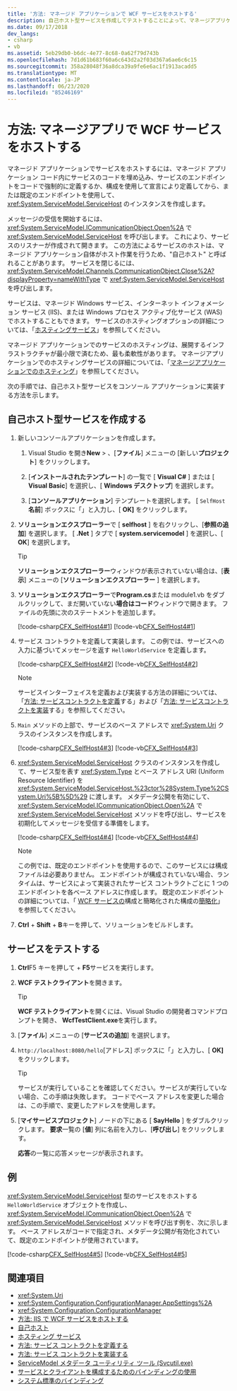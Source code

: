 ```yaml
---
title: '方法: マネージド アプリケーションで WCF サービスをホストする'
description: 自己ホスト型サービスを作成してテストすることによって、マネージアプリケーション内で WCF サービスをホストする方法について説明します。
ms.date: 09/17/2018
dev_langs:
- csharp
- vb
ms.assetid: 5eb29db0-b6dc-4e77-8c68-0a62f79d743b
ms.openlocfilehash: 7d1d61b683f60a6c643d2a2f03d367a6ae6c6c15
ms.sourcegitcommit: 358a28048f36a8dca39a9fe6e6ac1f1913acadd5
ms.translationtype: MT
ms.contentlocale: ja-JP
ms.lasthandoff: 06/23/2020
ms.locfileid: "85246169"
---
```

# <a name="how-to-host-a-wcf-service-in-a-managed-app"></a>方法: マネージアプリで WCF サービスをホストする

マネージド アプリケーションでサービスをホストするには、マネージド アプリケーション コード内にサービスのコードを埋め込み、サービスのエンドポイントをコードで強制的に定義するか、構成を使用して宣言により定義してから、または既定のエンドポイントを使用して、<xref:System.ServiceModel.ServiceHost> のインスタンスを作成します。

メッセージの受信を開始するには、<xref:System.ServiceModel.ICommunicationObject.Open%2A> で <xref:System.ServiceModel.ServiceHost> を呼び出します。 これにより、サービスのリスナーが作成されて開きます。 この方法によるサービスのホストは、マネージド アプリケーション自体がホスト作業を行うため、"自己ホスト" と呼ばれることがあります。 サービスを閉じるには、<xref:System.ServiceModel.Channels.CommunicationObject.Close%2A?displayProperty=nameWithType> で <xref:System.ServiceModel.ServiceHost> を呼び出します。

サービスは、マネージド Windows サービス、インターネット インフォメーション サービス (IIS)、または Windows プロセス アクティブ化サービス (WAS) でホストすることもできます。 サービスのホスティングオプションの詳細については、「[ホスティングサービス](hosting-services.md)」を参照してください。

マネージド アプリケーションでのサービスのホスティングは、展開するインフラストラクチャが最小限で済むため、最も柔軟性があります。 マネージアプリケーションでのホスティングサービスの詳細については、「[マネージアプリケーションでのホスティング](./feature-details/hosting-in-a-managed-application.md)」を参照してください。

次の手順では、自己ホスト型サービスをコンソール アプリケーションに実装する方法を示します。

## <a name="create-a-self-hosted-service"></a>自己ホスト型サービスを作成する

1. 新しいコンソールアプリケーションを作成します。

   1. Visual Studio を開き**New**  >  、[**ファイル**] メニューの [新しい**プロジェクト**] をクリックします。

   2. [**インストールされたテンプレート**] の一覧で [ **Visual C#** ] または [ **Visual Basic**] を選択し、[ **Windows デスクトップ**] を選択します。

   3. [**コンソールアプリケーション**] テンプレートを選択します。 [ `SelfHost` **名前**] ボックスに「」と入力し、[ **OK]** をクリックします。

2. **ソリューションエクスプローラー**で [ **selfhost** ] を右クリックし、[**参照の追加**] を選択します。 [ **.Net** ] タブで [ **system.servicemodel** ] を選択し、[ **OK**] を選択します。

    > [!TIP]
    > **ソリューションエクスプローラー**ウィンドウが表示されていない場合は、[**表示**] メニューの [**ソリューションエクスプローラー** ] を選択します。

3. **ソリューションエクスプローラー**で**Program.cs**または module1.vb をダブルクリックして、まだ開いていない**場合はコード**ウィンドウで開きます。 ファイルの先頭に次のステートメントを追加します。

     [!code-csharp[CFX_SelfHost4#1](../../../samples/snippets/csharp/VS_Snippets_CFX/cfx_selfhost4/cs/program.cs#1)]
     [!code-vb[CFX_SelfHost4#1](../../../samples/snippets/visualbasic/VS_Snippets_CFX/cfx_selfhost4/vb/module1.vb#1)]

4. サービス コントラクトを定義して実装します。 この例では、サービスへの入力に基づいてメッセージを返す `HelloWorldService` を定義します。

     [!code-csharp[CFX_SelfHost4#2](../../../samples/snippets/csharp/VS_Snippets_CFX/cfx_selfhost4/cs/program.cs#2)]
     [!code-vb[CFX_SelfHost4#2](../../../samples/snippets/visualbasic/VS_Snippets_CFX/cfx_selfhost4/vb/module1.vb#2)]

    > [!NOTE]
    > サービスインターフェイスを定義および実装する方法の詳細については、「[方法: サービスコントラクトを定義](how-to-define-a-wcf-service-contract.md)する」および「[方法: サービスコントラクトを実装](how-to-implement-a-wcf-contract.md)する」を参照してください。

5. `Main` メソッドの上部で、サービスのベース アドレスで <xref:System.Uri> クラスのインスタンスを作成します。

     [!code-csharp[CFX_SelfHost4#3](../../../samples/snippets/csharp/VS_Snippets_CFX/cfx_selfhost4/cs/program.cs#3)]
     [!code-vb[CFX_SelfHost4#3](../../../samples/snippets/visualbasic/VS_Snippets_CFX/cfx_selfhost4/vb/module1.vb#3)]

6. <xref:System.ServiceModel.ServiceHost> クラスのインスタンスを作成して、サービス型を表す <xref:System.Type> とベース アドレス URI (Uniform Resource Identifier) を <xref:System.ServiceModel.ServiceHost.%23ctor%28System.Type%2CSystem.Uri%5B%5D%29> に渡します。 メタデータ公開を有効にして、<xref:System.ServiceModel.ICommunicationObject.Open%2A> で <xref:System.ServiceModel.ServiceHost> メソッドを呼び出し、サービスを初期化してメッセージを受信する準備をします。

     [!code-csharp[CFX_SelfHost4#4](../../../samples/snippets/csharp/VS_Snippets_CFX/cfx_selfhost4/cs/program.cs#4)]
     [!code-vb[CFX_SelfHost4#4](../../../samples/snippets/visualbasic/VS_Snippets_CFX/cfx_selfhost4/vb/module1.vb#4)]

    > [!NOTE]
    > この例では、既定のエンドポイントを使用するので、このサービスには構成ファイルは必要ありません。 エンドポイントが構成されていない場合、ランタイムは、サービスによって実装されたサービス コントラクトごとに 1 つのエンドポイントを各ベース アドレスに作成します。 既定のエンドポイントの詳細については、「 [WCF サービスの](./samples/simplified-configuration-for-wcf-services.md)構成と簡略化された構成の[簡略化](simplified-configuration.md)」を参照してください。

7. **Ctrl** + **Shift** + **B**キーを押して、ソリューションをビルドします。

## <a name="test-the-service"></a>サービスをテストする

1. **Ctrl**F5 キーを押して + **F5**サービスを実行します。

2. **WCF テストクライアント**を開きます。

    > [!TIP]
    > **WCF テストクライアント**を開くには、Visual Studio の開発者コマンドプロンプトを開き、 **WcfTestClient.exe**を実行します。

3. [**ファイル**] メニューの [**サービスの追加**] を選択します。

4. `http://localhost:8080/hello`[アドレス] ボックスに「」と入力し、[ **OK]** をクリックします。

    > [!TIP]
    > サービスが実行していることを確認してください。サービスが実行していない場合、この手順は失敗します。 コードでベース アドレスを変更した場合は、この手順で、変更したアドレスを使用します。

5. [**マイサービスプロジェクト**] ノードの下にある [ **SayHello** ] をダブルクリックします。 **要求**一覧の [**値**] 列に名前を入力し、[**呼び出し**] をクリックします。

   **応答**の一覧に応答メッセージが表示されます。

## <a name="example"></a>例

<xref:System.ServiceModel.ServiceHost> 型のサービスをホストする `HelloWorldService` オブジェクトを作成し、<xref:System.ServiceModel.ICommunicationObject.Open%2A> で <xref:System.ServiceModel.ServiceHost> メソッドを呼び出す例を、次に示します。 ベース アドレスがコードで指定され、メタデータ公開が有効化されていて、既定のエンドポイントが使用されています。

[!code-csharp[CFX_SelfHost4#5](../../../samples/snippets/csharp/VS_Snippets_CFX/cfx_selfhost4/cs/program.cs#5)]
[!code-vb[CFX_SelfHost4#5](../../../samples/snippets/visualbasic/VS_Snippets_CFX/cfx_selfhost4/vb/module1.vb#5)]

## <a name="see-also"></a>関連項目

- <xref:System.Uri>
- <xref:System.Configuration.ConfigurationManager.AppSettings%2A>
- <xref:System.Configuration.ConfigurationManager>
- [方法: IIS で WCF サービスをホストする](./feature-details/how-to-host-a-wcf-service-in-iis.md)
- [自己ホスト](./samples/self-host.md)
- [ホスティング サービス](hosting-services.md)
- [方法: サービス コントラクトを定義する](how-to-define-a-wcf-service-contract.md)
- [方法: サービス コントラクトを実装する](how-to-implement-a-wcf-contract.md)
- [ServiceModel メタデータ ユーティリティ ツール (Svcutil.exe)](servicemodel-metadata-utility-tool-svcutil-exe.md)
- [サービスとクライアントを構成するためのバインディングの使用](using-bindings-to-configure-services-and-clients.md)
- [システム標準のバインディング](system-provided-bindings.md)

